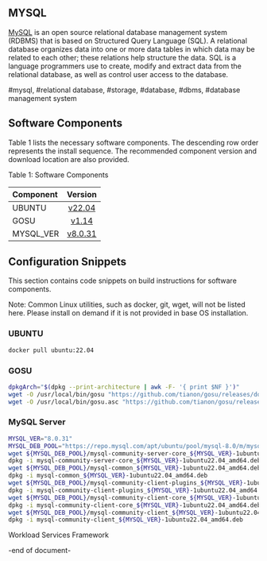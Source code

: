 ## MYSQL
[MySQL](https://www.mysql.com/) is an open source relational database management system (RDBMS) that is based on Structured Query Language (SQL). A relational database organizes data into one or more data tables in which data may be related to each other; these relations help structure the data. SQL is a language programmers use to create, modify and extract data from the relational database, as well as control user access to the database.

#mysql, #relational database, #storage, #database, #dbms, #database management system

## Software Components
Table 1 lists the necessary software components. 
The descending row order represents the install sequence. 
The recommended component version and download location are also provided.

Table 1: Software Components

| Component| Version |
| :---        |    :----:   |
| UBUNTU | [v22.04](https://ubuntu.com/) |
| GOSU | [v1.14](https://github.com/tianon/gosu/releases/download/1.14/gosu-amd64) |
| MYSQL_VER | [v8.0.31](https://repo.mysql.com/apt/ubuntu/pool/mysql-8.0/m/mysql-community/mysql-community-server-core_8.0.31-1ubuntu22.04_amd64.deb) |

## Configuration Snippets
This section contains code snippets on build instructions for software components.

Note: Common Linux utilities, such as docker, git, wget, will not be listed here. Please install on demand if it is not provided in base OS installation.

### UBUNTU
```sh
docker pull ubuntu:22.04
```

### GOSU
```sh
dpkgArch="$(dpkg --print-architecture | awk -F- '{ print $NF }')"
wget -O /usr/local/bin/gosu "https://github.com/tianon/gosu/releases/download/1.14/gosu-$dpkgArch"
wget -O /usr/local/bin/gosu.asc "https://github.com/tianon/gosu/releases/download/1.14/gosu-$dpkgArch.asc"
```


### MySQL Server
```sh
MYSQL_VER="8.0.31"
MYSQL_DEB_POOL="https://repo.mysql.com/apt/ubuntu/pool/mysql-8.0/m/mysql-community"
wget ${MYSQL_DEB_POOL}/mysql-community-server-core_${MYSQL_VER}-1ubuntu22.04_amd64.deb
dpkg -i mysql-community-server-core_${MYSQL_VER}-1ubuntu22.04_amd64.deb
wget ${MYSQL_DEB_POOL}/mysql-common_${MYSQL_VER}-1ubuntu22.04_amd64.deb
dpkg -i mysql-common_${MYSQL_VER}-1ubuntu22.04_amd64.deb
wget ${MYSQL_DEB_POOL}/mysql-community-client-plugins_${MYSQL_VER}-1ubuntu22.04_amd64.deb
dpkg -i mysql-community-client-plugins_${MYSQL_VER}-1ubuntu22.04_amd64.deb
wget ${MYSQL_DEB_POOL}/mysql-community-client-core_${MYSQL_VER}-1ubuntu22.04_amd64.deb
dpkg -i mysql-community-client-core_${MYSQL_VER}-1ubuntu22.04_amd64.deb
wget ${MYSQL_DEB_POOL}/mysql-community-client_${MYSQL_VER}-1ubuntu22.04_amd64.deb
dpkg -i mysql-community-client_${MYSQL_VER}-1ubuntu22.04_amd64.deb
```

Workload Services Framework

-end of document-